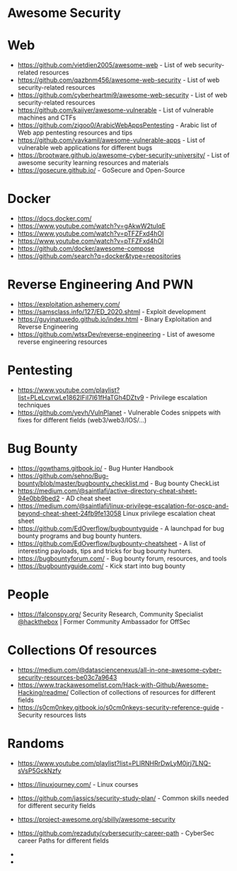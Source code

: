 # Awesome Security

# Web

- https://github.com/vietdien2005/awesome-web - List of web security-related resources
- https://github.com/qazbnm456/awesome-web-security - List of web security-related resources
- https://github.com/cyberheartmi9/awesome-web-security - List of web security-related resources
- https://github.com/kaiiyer/awesome-vulnerable - List of vulnerable machines and CTFs
- https://github.com/zigoo0/ArabicWebAppsPentesting - Arabic list of Web app pentesting resources  and tips 
- https://github.com/vavkamil/awesome-vulnerable-apps - List of vulnerable web applications for different bugs
- https://brootware.github.io/awesome-cyber-security-university/ - List of awesome security learning resources and materials
- https://gosecure.github.io/ - GoSecure and Open-Source 

# Docker

- https://docs.docker.com/
- https://www.youtube.com/watch?v=gAkwW2tuIqE
- https://www.youtube.com/watch?v=pTFZFxd4hOI
- https://www.youtube.com/watch?v=pTFZFxd4hOI
- https://github.com/docker/awesome-compose
- https://github.com/search?q=docker&type=repositories

# Reverse Engineering And PWN

- https://exploitation.ashemery.com/
- https://samsclass.info/127/ED_2020.shtml - Exploit development
- https://guyinatuxedo.github.io/index.html - Binary Exploitation and Reverse Engineering
- https://github.com/wtsxDev/reverse-engineering - List of awesome reverse engineering resources

# Pentesting

- https://www.youtube.com/playlist?list=PLeLcvrwLe1862IFiI7I61fHaTGh4DZtv9 - Privilege escalation techniques
- https://github.com/yevh/VulnPlanet - Vulnerable Codes snippets with fixes for different fields (web3/web3/IOS/...)

# Bug Bounty

- https://gowthams.gitbook.io/ - Bug Hunter Handbook
- https://github.com/sehno/Bug-bounty/blob/master/bugbounty_checklist.md - Bug bounty CheckList
- https://medium.com/@saintlafi/active-directory-cheat-sheet-94e0bb9bed2 - AD cheat sheet
- https://medium.com/@saintlafi/linux-privilege-escalation-for-oscp-and-beyond-cheat-sheet-24fb9fe13058 Linux privilege escalation cheat sheet
- https://github.com/EdOverflow/bugbountyguide - A launchpad for bug bounty programs and bug bounty hunters.
- https://github.com/EdOverflow/bugbounty-cheatsheet - A list of interesting payloads, tips and tricks for bug bounty hunters.
- https://bugbountyforum.com/ - Bug bounty forum, resources, and tools
- https://bugbountyguide.com/ - Kick start into bug bounty

# People

- https://falconspy.org/ Security Research, Community Specialist [@hackthebox](https://github.com/hackthebox) | Former Community Ambassador for OffSec

# Collections Of resources

- https://medium.com/@datasciencenexus/all-in-one-awesome-cyber-security-resources-be03c7a9643
- https://www.trackawesomelist.com/Hack-with-Github/Awesome-Hacking/readme/ Collection of collections of resources for different fields
- https://s0cm0nkey.gitbook.io/s0cm0nkeys-security-reference-guide - Security resources lists

# Randoms

- https://www.youtube.com/playlist?list=PLlRNHRrDwLyM0jrj7LNQ-sVsP5GckNzfy
- https://linuxjourney.com/ - Linux courses
- https://github.com/jassics/security-study-plan/ - Common skills needed for different security fields
- https://project-awesome.org/sbilly/awesome-security
- https://github.com/rezaduty/cybersecurity-career-path - CyberSec career Paths for different fields

- 

- 

  

